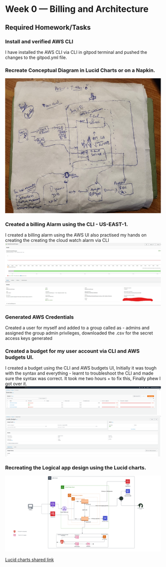 # Week 0 — Billing and Architecture

## Required Homework/Tasks

### Install and verified AWS CLI 

I have installed the AWS CLI via CLI in gitpod terminal and pushed the changes to the gitpod.yml file. 

### Recreate Conceptual Diagram in Lucid Charts or on a Napkin. 
![Creating a system design for Cruddr on Napkin](assets/conceptual-diagram-cruddr.png)

### Created a billing Alarm using the CLI - US-EAST-1. 
I created a billing alarm using the AWS UI also practised my hands on creating the creating the cloud watch alarm via CLI 
![Creating a billing alarm.](assets/Cloudwatch-billingalarm1.jpg)

### Generated AWS Credentials 
Created a user for myself and added to a group called as - admins and assigned the group admin privileges, downloaded the .csv for the secret access keys generated

### Created a budget for my user account via CLI and AWS budgets UI. 
I created a budget using the CLI and AWS budgets UI, Initially it was tough with the syntax and everything - learnt to troubleshoot the CLI and made sure the syntax was correct. It took me two hours + to fix this, Finally phew I got over it. 
![Creating a budget on cloud watch using CLI](assets/Cruddr-%20budget1.png) 
![Creating a budget on cloud watch using CLI](assets/AWS-BUDGET-CRUDDR%20SNIPPET.png)

### Recreating the Logical app design using the Lucid charts. 
![Creating a system architectural design for Cruddr on Lucid charts](assets/SNIPPET-OF-THE-LOGICAL-APP-DESIGNED-CRUDDR.png)

[Lucid charts shared link](https://lucid.app/lucidchart/810a8400-88fb-4a37-b970-eccad375a8c5/edit?viewport_loc=-1012%2C57%2C3864%2C1397%2C0_0&invitationId=inv_0f3f6ad8-c000-4fd9-be21-a698aaf4a516)







